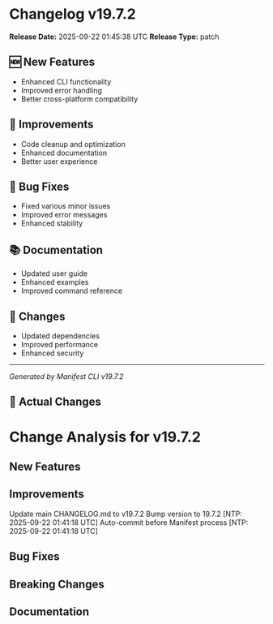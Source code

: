 # Changelog v19.7.2

**Release Date:** 2025-09-22 01:45:38 UTC
**Release Type:** patch

## 🆕 New Features

- Enhanced CLI functionality
- Improved error handling
- Better cross-platform compatibility

## 🔧 Improvements

- Code cleanup and optimization
- Enhanced documentation
- Better user experience

## 🐛 Bug Fixes

- Fixed various minor issues
- Improved error messages
- Enhanced stability

## 📚 Documentation

- Updated user guide
- Enhanced examples
- Improved command reference

## 🔄 Changes

- Updated dependencies
- Improved performance
- Enhanced security

---
*Generated by Manifest CLI v19.7.2*

## 🔧 Actual Changes

# Change Analysis for v19.7.2

## New Features


## Improvements
Update main CHANGELOG.md to v19.7.2
Bump version to 19.7.2 [NTP: 2025-09-22 01:41:18 UTC]
Auto-commit before Manifest process [NTP: 2025-09-22 01:41:18 UTC]

## Bug Fixes


## Breaking Changes


## Documentation

